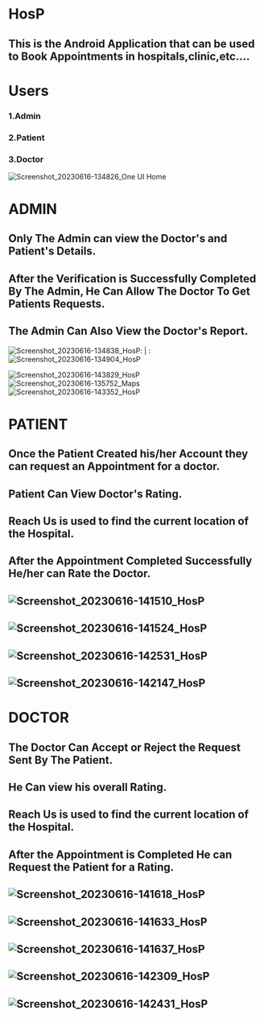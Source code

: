# HosP 
## This is the Android Application that can be used to Book Appointments in hospitals,clinic,etc....





# Users
### 1.Admin 
### 2.Patient
### 3.Doctor

![Screenshot_20230616-134826_One UI Home](https://github.com/poovandrang/HosP-/assets/136569530/8cd92c2f-7b87-4977-a553-b783d45b851d)



# ADMIN

##  Only The Admin can view the Doctor's and Patient's Details.
## After the Verification is Successfully Completed By The Admin, He Can Allow The Doctor To Get Patients Requests.
## The Admin Can Also View the Doctor's Report.


![Screenshot_20230616-134838_HosP](https://github.com/poovandrang/HosP-/assets/136569530/3eaf2baf-bef9-474e-bf56-f03f127c336c): | :![Screenshot_20230616-134904_HosP](https://github.com/poovandrang/HosP-/assets/136569530/92488c19-f10d-4589-8442-37ca6a68710b)

![Screenshot_20230616-143829_HosP](https://github.com/poovandrang/HosP-/assets/136569530/14e35069-9ec2-4d53-8c08-80effeb07c35)
![Screenshot_20230616-135752_Maps](https://github.com/poovandrang/HosP-/assets/136569530/0a5bc052-4a57-4e97-94e2-29654b14b18a)
![Screenshot_20230616-143352_HosP](https://github.com/poovandrang/HosP-/assets/136569530/e4bea124-a6e2-4885-86cb-51dfd08e5868)





# PATIENT

## Once the Patient Created his/her Account they can request an Appointment for a doctor.
## Patient Can View Doctor's Rating.
## Reach Us is used to find the current location of the Hospital.
## After the Appointment Completed Successfully He/her can Rate the Doctor.


## ![Screenshot_20230616-141510_HosP](https://github.com/poovandrang/HosP-/assets/136569530/028a8670-be3e-4814-9f1c-57c808c5931f)
## ![Screenshot_20230616-141524_HosP](https://github.com/poovandrang/HosP-/assets/136569530/c75947fb-219e-4e81-8586-22b2d89f8242)
## ![Screenshot_20230616-142531_HosP](https://github.com/poovandrang/HosP-/assets/136569530/865d65ad-ee22-4839-b92f-ff194e44e294)
## ![Screenshot_20230616-142147_HosP](https://github.com/poovandrang/HosP-/assets/136569530/93b97635-b567-436f-ad89-36200c57a0d9)






# DOCTOR

## The Doctor Can Accept or Reject the Request Sent By The Patient.
## He Can view his overall Rating.
## Reach Us is used to find the current location of the Hospital.
## After the Appointment is Completed He can Request the Patient for a Rating.


## ![Screenshot_20230616-141618_HosP](https://github.com/poovandrang/HosP-/assets/136569530/4489edd8-c22d-41be-845e-38e578063bdd)
## ![Screenshot_20230616-141633_HosP](https://github.com/poovandrang/HosP-/assets/136569530/cc726906-04b5-4e24-b84e-c47dbd49e437)
## ![Screenshot_20230616-141637_HosP](https://github.com/poovandrang/HosP-/assets/136569530/b664f112-7902-4f83-a092-c876bf03639c)
## ![Screenshot_20230616-142309_HosP](https://github.com/poovandrang/HosP-/assets/136569530/d5fb5c24-615c-444e-b03e-86b958e4664d)
## ![Screenshot_20230616-142431_HosP](https://github.com/poovandrang/HosP-/assets/136569530/18b54209-0c31-4a78-b070-a1cd2a573cc7)



